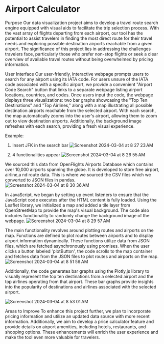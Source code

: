# Airport Calculator 

Purpose
Our data visualization project aims to develop a travel route search engine equipped with visual aids to facilitate the trip selection process. With the vast array of flights departing from each airport, our tool has the potential to assist travelers in finding the most direct route for their travel needs and exploring possible destination airports reachable from a given airport. The significance of this project lies in addressing the challenges travelers face, particularly those who prefer non-stop flights or seek a clear overview of available travel routes without being overwhelmed by pricing information.

User Interface
Our user-friendly, interactive webpage prompts users to search for any airport using its IATA code. For users unsure of the IATA code associated with a specific airport, we provide a convenient "Airport Code Search" button that links to a separate webpage listing airport locations, countries, and codes. Once users input the code, the webpage displays three visualizations: two bar graphs showcasing the "Top Ten Destinations" and "Top Airlines," along with a map illustrating all possible destination airports reachable from the selected airport. With each search, the map automatically zooms into the user's airport, allowing them to zoom out to view destination airports. Additionally, the background image refreshes with each search, providing a fresh visual experience.

Example: 

1. Insert JFK in the search bar
![Screenshot 2024-03-04 at 8 27 23 AM](https://github.com/sdemmon/flights_project_3/assets/141437641/5f0ed28f-ff38-4850-8378-2f6e2f0d4f42)

2. 4 functionalities appear 
![Screenshot 2024-03-04 at 8 26 55 AM](https://github.com/sdemmon/flights_project_3/assets/141437641/bb0a3535-1ace-4d4a-95ae-f0c518291eab)


We sourced this data from OpenFlights Airports Database which contains over 10,000 airports spanning the globe. It is developed to store free airport, airline,a nd route data. This is where we sourced the CSV files which we converted to JSON files in  pandas. 
![Screenshot 2024-03-04 at 8 30 36 AM](https://github.com/sdemmon/flights_project_3/assets/141437641/94057d46-3ec4-46ab-b05a-7671c7ea3b47)


In JavaScript, we began by setting up event listeners to ensure that the JavaScript code executes after the HTML content is fully loaded. Using the Leaflet library, we initialized a map and added a tile layer from OpenStreetMap to provide the map's visual background. The code also includes functionality to randomly change the background image of the webpage.
![Screenshot 2024-03-04 at 8 29 57 AM](https://github.com/sdemmon/flights_project_3/assets/141437641/f5a55130-b9e0-46ed-a50f-a4bd1ad3b5d2)

The main functionality revolves around plotting routes and airports on the map. Functions are defined to plot routes between airports and to display airport information dynamically. These functions utilize data from JSON files, which are fetched asynchronously using promises. When the user clicks a button labeled 'plotButton', the code scrolls to the map container and fetches data from the JSON files to plot routes and airports on the map.
![Screenshot 2024-03-04 at 8 51 56 AM](https://github.com/sdemmon/flights_project_3/assets/141437641/72c4547a-c0ac-430d-997b-d05f48c96a8f)


Additionally, the code generates bar graphs using the Plotly.js library to visually represent the top ten destinations from a selected airport and the top airlines operating from that airport. These bar graphs provide insights into the popularity of destinations and airlines associated with the selected airport.

![Screenshot 2024-03-04 at 8 53 01 AM](https://github.com/sdemmon/flights_project_3/assets/141437641/934bb368-29b6-47ab-ad0f-e671936ecdc5)


Areas to Improve
To enhance this project further, we plan to incorporate pricing information and utilize an updated data source with more recent information. Additionally, we aim to develop a price calculator feature and provide details on airport amenities, including hotels, restaurants, and shopping options. These enhancements will enrich the user experience and make the tool even more valuable for travelers.
